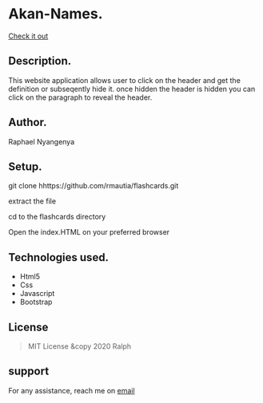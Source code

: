 # Akan-Names.
[Check it out](https://rmautia.github.io/akan/.)

## Description.
This website application allows user to click on the header and get the definition or subseqently hide it. once hidden the header is hidden you can click on the paragraph to reveal the header.

## Author.
 Raphael Nyangenya

 ## Setup.
 git clone hhttps://github.com/rmautia/flashcards.git

 extract the file

 cd to the flashcards directory

 Open the index.HTML on your preferred browser

## Technologies used.
  * Html5
  * Css
  * Javascript
  * Bootstrap

## License
> MIT License &copy 2020 Ralph

## support
For any assistance, reach me on [email](raphaelnyangenya@gmail.com)
